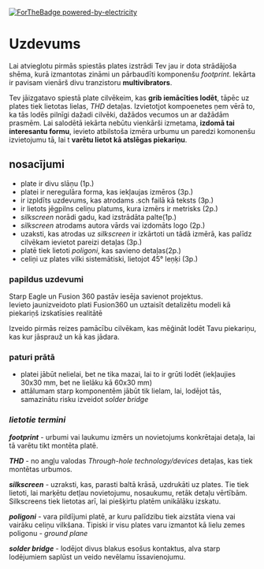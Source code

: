  [![ForTheBadge powered-by-electricity](http://ForTheBadge.com/images/badges/powered-by-electricity.svg)](https://github.com/JenertsA/SPV/blob/master/spiestas_plates/pirma_PCB/README.md)
 # Uzdevums   

Lai atvieglotu pirmās spiestās plates izstrādi Tev jau ir dota strādājoša shēma, kurā
izmantotas zināmi un pārbaudīti komponenšu *footprint*. Iekārta ir pavisam vienārš divu tranzistoru __multivibrators__.

Tev jāizgatavo spiestā plate cilvēkeim, kas __grib iemācīties lodēt__, tāpēc uz plates tiek lietotas lielas, *THD* detaļas.
Izvietotjot kompoenetes ņem vērā to, ka tās lodēs pilnīgi dažadi cilvēki,
dažādos vecumos un ar dažādām prasmēm. Lai salodētā iekārta nebūtu vienkārši izmetama, __izdomā tai interesantu formu__, 
ievieto atbilstoša izmēra urbumu un paredzi komonenšu izvietojumu tā, lai t __varētu lietot kā atslēgas piekariņu__.

## nosacījumi
- plate ir divu slāņu (1p.)
- platei ir neregulāra forma, kas iekļaujas izmēros (3p.)
- ir izpldīts uzdevums, kas atrodams .sch failā kā teksts (3p.)
- ir lietots jēgpilns celiņu platums, kura izmērs ir metrisks (2p.)
- *silkscreen* norādi gadu, kad izstrādāta palte(1p.)
- *silkscreen* atrodams autora vārds vai izdomāts logo (2p.)
- uzaksti, kas atrodas uz *silkscreen* ir izkārtoti un tādā izmērā, kas palīdz cilvēkam ievietot pareizi detaļas (3p.)
- platē tiek lietoti *poligoni*, kas savieno detaļas(2p.)
- celiņi uz plates vilki sistemātiski, lietojot 45° leņķi (3p.)

### papildus uzdevumi
Starp Eagle un Fusion 360 pastāv iesēja savienot projektus. </br>
Ievieto jaunizveidoto plati Fusion360 un uztaisīt detalizētu modeli
kā piekariņš izskatīsies realitātē 

Izveido pirmās reizes pamācību cilvēkam, kas mēģināt lodēt Tavu piekariņu, kas kur jāsprauž un kā kas jādara. 

### paturi prātā
- platei jābūt nelielai, bet ne tika mazai, lai to ir grūti lodēt (iekļaujies 30x30 mm, bet ne lielāku kā 60x30 mm)
- attālumam starp komponentēm jābūt tik lielam, lai, lodējot tās, samazinātu risku izveidot *solder bridge*


### *lietotie termini*

*__footprint__* - urbumi vai laukumu izmērs un novietojums konkrētajai detaļa, lai tā varētu tikt montēta platē.

*__THD__* - no angļu valodas *Through-hole technology/devices* detaļas, kas tiek montētas urbumos. 

*__silkscreen__* - uzraksti, kas, parasti baltā krāsā, uzdrukāti uz plates. Tie tiek lietoti, lai marķētu detļau novietojumu, nosaukumu,
retāk detaļu vērtībām. Silkscreens tiek lietotas arī, lai piešķirtu platēm unikālāku izskatu. 

*__poligoni__* - vara pildījumi platē, ar kuru palīdzibu tiek aizstāta viena vai vairāku celiņu vilkšana. Tipiski ir visu plates varu izmantot kā lielu zemes poligonu - *ground plane*


*__solder bridge__* - lodējot divus blakus esošus kontaktus, alva starp lodējumiem saplūst un veido nevēlamu īssavienojumu. 


